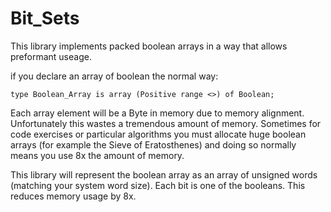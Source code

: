 Bit_Sets
========

This library implements packed boolean arrays in a way that allows preformant useage.

if you declare an array of boolean the normal way:

    type Boolean_Array is array (Positive range <>) of Boolean;

Each array element will be a Byte in memory due to memory alignment. Unfortunately this
wastes a tremendous amount of memory. Sometimes for code exercises or particular algorithms
you must allocate huge boolean arrays (for example the Sieve of Eratosthenes) and doing so
normally means you use 8x the amount of memory.

This library will represent the boolean array as an array of unsigned words (matching your
system word size). Each bit is one of the booleans. This reduces memory usage by 8x.
